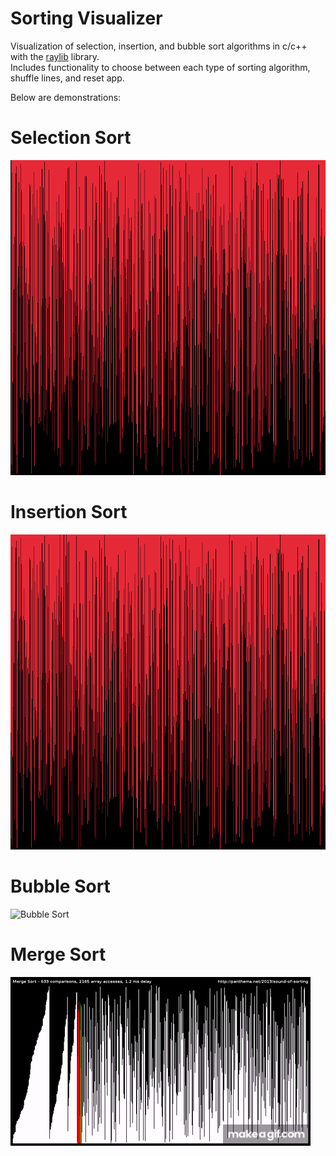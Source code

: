 # Sorting Visualizer
Visualization of selection, insertion, and bubble sort algorithms in c/c++ with the [raylib](https://github.com/raysan5/raylib) library.<br>
Includes functionality to choose between each type of sorting algorithm, shuffle lines, and reset app.

Below are demonstrations:

# Selection Sort
![Selection Sort](SelectionSort.gif)

# Insertion Sort
![Insertion Sort](InsertionSort.gif)

# Bubble Sort
![Bubble Sort](BubbleSort.gif)
# Merge Sort
![Merge Sort](mergesort.gif)
